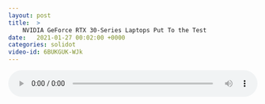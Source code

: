 ```yaml
---
layout: post
title:  >
    NVIDIA GeForce RTX 30-Series Laptops Put To the Test
date:   2021-01-27 00:02:00 +0000
categories: solidot
video-id: 6BUKGUK-WJk
---
```


<audio src="/assets/dbc817319b0fd33c3604e054a135dcc8.mp3" style="width: 100%;" controls></audio>

